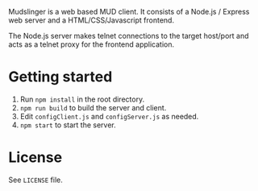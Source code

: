 Mudslinger is a web based MUD client. It consists of a Node.js / Express web server and a HTML/CSS/Javascript frontend.

The Node.js server makes telnet connections to the target host/port and acts as a telnet proxy for the frontend application. 

# Getting started #
1. Run ``npm install`` in the root directory.
2. ``npm run build`` to build the server and client.
3. Edit `configClient.js` and `configServer.js` as needed.
4. ``npm start`` to start the server.

# License
See ``LICENSE`` file.